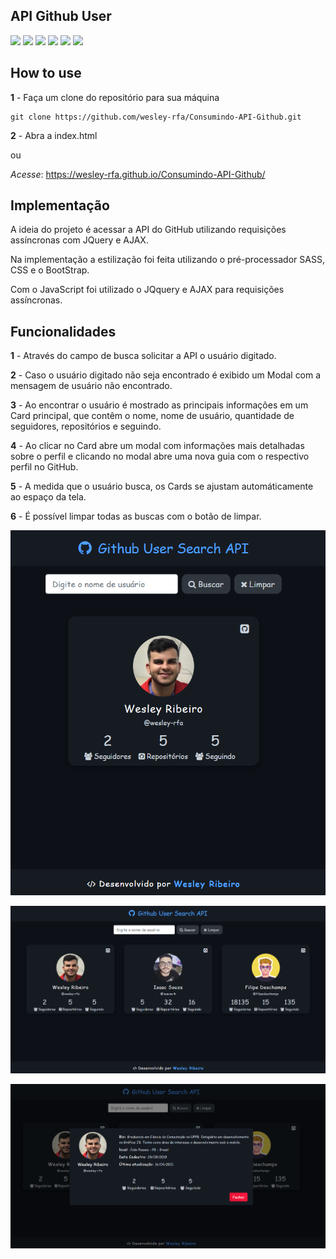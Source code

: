 ## API Github User 
![](https://img.shields.io/badge/HTML5-E34F26?style=for-the-badge&logo=html5&logoColor=white) ![](https://img.shields.io/badge/CSS3-1572B6?style=for-the-badge&logo=css3&logoColor=white) ![](https://img.shields.io/badge/Sass-CC6699?style=for-the-badge&logo=sass&logoColor=white) ![](https://img.shields.io/badge/Bootstrap-563D7C?style=for-the-badge&logo=bootstrap&logoColor=white) ![](https://img.shields.io/badge/JavaScript-F7DF1E?style=for-the-badge&logo=javascript&logoColor=black)  ![](https://img.shields.io/badge/jQuery-0769AD?style=for-the-badge&logo=jquery&logoColor=white)

## How to use
**1** - Faça um clone do repositório para sua máquina

    git clone https://github.com/wesley-rfa/Consumindo-API-Github.git
**2** - Abra a index.html 

   ou

*Acesse*: https://wesley-rfa.github.io/Consumindo-API-Github/

## Implementação

A ideia do projeto é acessar a API do GitHub utilizando requisições assíncronas com JQuery e AJAX.

Na implementação a estilização foi feita utilizando o pré-processador SASS, CSS e o BootStrap. 

Com o JavaScript foi utilizado o JQquery e AJAX para requisições assíncronas.

## Funcionalidades

**1** - Através do campo de busca solicitar a API o usuário digitado.

**2** - Caso o usuário digitado não seja encontrado é exibido um Modal com a mensagem de usuário não encontrado.
    
**3** - Ao encontrar o usuário é mostrado as principais informações em um Card principal, que contêm o nome, nome de usuário, quantidade de seguidores, repositórios e seguindo.

**4** - Ao clicar no Card abre um modal com informações mais detalhadas sobre o perfil e clicando no modal abre uma nova guia com o respectivo perfil no GitHub.

**5** - A medida que o usuário busca, os Cards se ajustam automáticamente ao espaço da tela.

**6** - É possível limpar todas as buscas com o botão de limpar.


![](ex/1.png)

![](ex/2.png)

![](ex/3.png)
